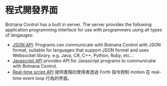 # 程式開發界面

Botnana Control has a built in server. 
The server provides the following application programming interface
for use with programmers using all types of langauges:

* [JSON API](./json-api.md): Programs can communicate with Botnana Control with JSON format, 
suitable for languages that support JSON format and uses Websocket library. e.g. Java, C#, C++, Python, Ruby, etc...
* [Javascript API](./javascript-api.md) provides API for Javascript programs to communicatw with Botnana Control. 
* [Real-time script API](./real-time-script-api.md) 
提供進階的使用者透過 Forth 指令控制 motion 在 real-time event loop 行為的界面。